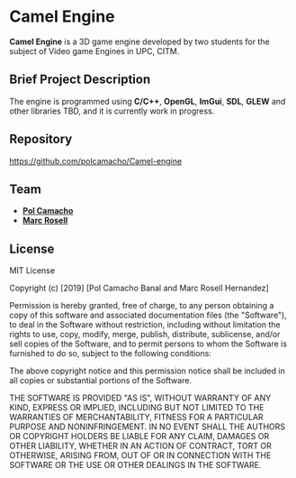 # Camel Engine

**Camel Engine** is a 3D game engine developed by two students for the subject of Video game Engines in UPC, CITM.

## Brief Project Description
The engine is programmed using **C/C++**, **OpenGL**, **ImGui**, **SDL**, **GLEW** and other libraries TBD, and it is currently work in progress.

## Repository
https://github.com/polcamacho/Camel-engine

## Team
* [**Pol Camacho**](https://github.com/polcamacho)
* [**Marc Rosell**](https://github.com/MarcRosellH)

## License

MIT License

Copyright (c) [2019] [Pol Camacho Banal and Marc Rosell Hernandez]

Permission is hereby granted, free of charge, to any person obtaining a copy of this software and associated documentation files (the "Software"), to deal in the Software without restriction, including without limitation the rights to use, copy, modify, merge, publish, distribute, sublicense, and/or sell copies of the Software, and to permit persons to whom the Software is furnished to do so, subject to the following conditions:

The above copyright notice and this permission notice shall be included in all copies or substantial portions of the Software.

THE SOFTWARE IS PROVIDED "AS IS", WITHOUT WARRANTY OF ANY KIND, EXPRESS OR IMPLIED, INCLUDING BUT NOT LIMITED TO THE WARRANTIES OF MERCHANTABILITY, FITNESS FOR A PARTICULAR PURPOSE AND NONINFRINGEMENT. IN NO EVENT SHALL THE AUTHORS OR COPYRIGHT HOLDERS BE LIABLE FOR ANY CLAIM, DAMAGES OR OTHER LIABILITY, WHETHER IN AN ACTION OF CONTRACT, TORT OR OTHERWISE, ARISING FROM, OUT OF OR IN CONNECTION WITH THE SOFTWARE OR THE USE OR OTHER DEALINGS IN THE SOFTWARE.
